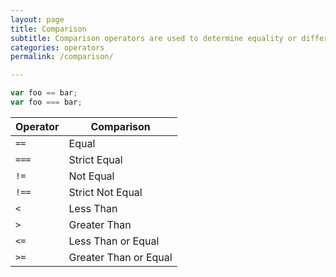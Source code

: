 ```yaml
---
layout: page
title: Comparison
subtitle: Comparison operators are used to determine equality or differences between values.
categories: operators
permalink: /comparison/

---
```


```js
var foo == bar;
var foo === bar;
```

Operator | Comparison
| --- | --- |
`==`	| Equal
`===`	| Strict Equal
`!=`	| Not Equal
`!==`	| Strict Not Equal
`<`	| Less Than
`>`	| Greater Than
`<=`	| Less Than or Equal
`>=`	| Greater Than or Equal